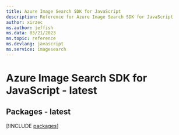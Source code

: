 ```yaml
---
title: Azure Image Search SDK for JavaScript
description: Reference for Azure Image Search SDK for JavaScript
author: xirzec
ms.author: jeffish
ms.data: 03/21/2023
ms.topic: reference
ms.devlang: javascript
ms.service: imagesearch
---
```

# Azure Image Search SDK for JavaScript - latest
## Packages - latest
[!INCLUDE [packages](image-search-index.md)]
